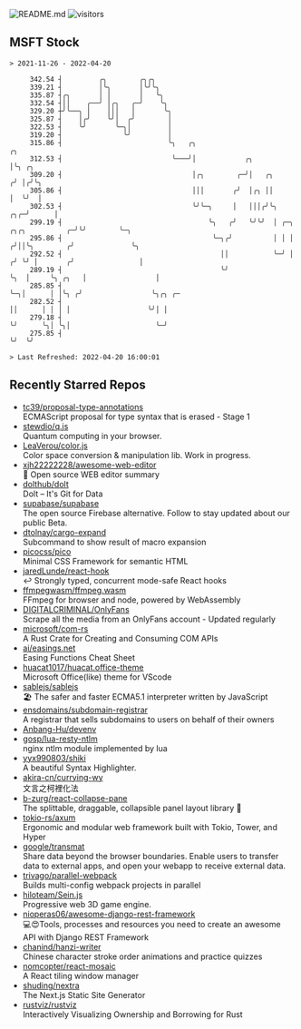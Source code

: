 ![README.md](https://github.com/Gerhut/Gerhut/workflows/README.md/badge.svg)
![visitors](https://visitors.vercel.app/Gerhut/Gerhut?token=8cf69d1f6813d272ef062726b6070c9be4ff72038cfe5a7ded7384a8da65d866)

## MSFT Stock

```
> 2021-11-26 - 2022-04-20

     342.54 ┤         ╭╮        ╭╮╭╮                                                                             
     339.21 ┤         │╰╮       │╰╯╰╮                                                                            
     335.87 ┤╭╮       │ │       │   ╰╮                                                                           
     332.54 ┤││    ╭──╯ │╭╮   ╭─╯    ╰╮                                                                          
     329.20 ┼╯╰──╮ │    │││   │       ╰╮                                                                         
     325.87 ┤    │╭╯    ╰╯│  ╭╯        │                                                                         
     322.53 ┤    ╰╯       ╰─╮│         │                                                                         
     319.20 ┤               ╰╯         │                                                                         
     315.86 ┤                          ╰╮   ╭╮                                                  ╭╮               
     312.53 ┤                           ╰───╯│            ╭╮                                    │╰╮ ╭╮           
     309.20 ┤                                │╭╮        ╭─╯│   ╭╮                              ╭╯ │╭╯╰╮          
     305.86 ┤                                │││       ╭╯  │╭╮ ││                              │  ╰╯  │          
     302.53 ┤                                ╰╯╰─╮     │   │││╭╯╰╮                         ╭╮╭─╯      │          
     299.19 ┤                                    ╰╮   ╭╯   ╰╯╰╯  │ ╭─╮     ╭╮╭╮          ╭─╯╰╯        ╰─╮        
     295.86 ┤                                     ╰─╮╭╯          │ │ │    ╭╯││╰╮        ╭╯              ╰╮       
     292.52 ┤                                       ││           ╰─╯ │   ╭╯ ╰╯ │       ╭╯                │       
     289.19 ┤                                       ╰╯               ╰╮  │     ╰╮ ╭╮   │                 │       
     285.85 ┤                                                         ╰─╮│      │ │╰╮ ╭╯                 ╰╮╭╮ ╭─ 
     282.52 ┤                                                           ││      │ │ │ │                   ╰╯│ │  
     279.18 ┤                                                           ╰╯      ╰╮│ ╰╮│                     ╰─╯  
     275.85 ┤                                                                    ╰╯  ╰╯                          

> Last Refreshed: 2022-04-20 16:00:01
```

## Recently Starred Repos

- [tc39/proposal-type-annotations](https://github.com/tc39/proposal-type-annotations)  
  ECMAScript proposal for type syntax that is erased - Stage 1
- [stewdio/q.js](https://github.com/stewdio/q.js)  
  Quantum computing in your browser.
- [LeaVerou/color.js](https://github.com/LeaVerou/color.js)  
  Color space conversion & manipulation lib. Work in progress.
- [xjh22222228/awesome-web-editor](https://github.com/xjh22222228/awesome-web-editor)  
  🔨  Open source WEB editor summary
- [dolthub/dolt](https://github.com/dolthub/dolt)  
  Dolt – It's Git for Data
- [supabase/supabase](https://github.com/supabase/supabase)  
  The open source Firebase alternative. Follow to stay updated about our public Beta.
- [dtolnay/cargo-expand](https://github.com/dtolnay/cargo-expand)  
  Subcommand to show result of macro expansion
- [picocss/pico](https://github.com/picocss/pico)  
  Minimal CSS Framework for semantic HTML
- [jaredLunde/react-hook](https://github.com/jaredLunde/react-hook)  
  ↩ Strongly typed, concurrent mode-safe React hooks
- [ffmpegwasm/ffmpeg.wasm](https://github.com/ffmpegwasm/ffmpeg.wasm)  
  FFmpeg for browser and node, powered by WebAssembly
- [DIGITALCRIMINAL/OnlyFans](https://github.com/DIGITALCRIMINAL/OnlyFans)  
  Scrape all the media from an OnlyFans account - Updated regularly
- [microsoft/com-rs](https://github.com/microsoft/com-rs)  
  A Rust Crate for Creating and Consuming COM APIs
- [ai/easings.net](https://github.com/ai/easings.net)  
  Easing Functions Cheat Sheet
- [huacat1017/huacat.office-theme](https://github.com/huacat1017/huacat.office-theme)  
  Microsoft Office(like) theme for VScode
- [sablejs/sablejs](https://github.com/sablejs/sablejs)  
  🏖️ The safer and faster ECMA5.1 interpreter written by JavaScript
- [ensdomains/subdomain-registrar](https://github.com/ensdomains/subdomain-registrar)  
  A registrar that sells subdomains to users on behalf of their owners
- [Anbang-Hu/devenv](https://github.com/Anbang-Hu/devenv)  
- [gosp/lua-resty-ntlm](https://github.com/gosp/lua-resty-ntlm)  
  nginx ntlm module implemented by lua
- [yyx990803/shiki](https://github.com/yyx990803/shiki)  
  A beautiful Syntax Highlighter.
- [akira-cn/currying-wy](https://github.com/akira-cn/currying-wy)  
  文言之柯裡化法
- [b-zurg/react-collapse-pane](https://github.com/b-zurg/react-collapse-pane)  
  The splittable, draggable, collapsible panel layout library 🎉
- [tokio-rs/axum](https://github.com/tokio-rs/axum)  
  Ergonomic and modular web framework built with Tokio, Tower, and Hyper
- [google/transmat](https://github.com/google/transmat)  
  Share data beyond the browser boundaries. Enable users to transfer data to external apps, and open your webapp to receive external data.
- [trivago/parallel-webpack](https://github.com/trivago/parallel-webpack)  
  Builds multi-config webpack projects in parallel
- [hiloteam/Sein.js](https://github.com/hiloteam/Sein.js)  
  Progressive web 3D game engine.
- [nioperas06/awesome-django-rest-framework](https://github.com/nioperas06/awesome-django-rest-framework)  
   💻😍Tools, processes and resources you need to create an awesome API with Django REST Framework
- [chanind/hanzi-writer](https://github.com/chanind/hanzi-writer)  
  Chinese character stroke order animations and practice quizzes
- [nomcopter/react-mosaic](https://github.com/nomcopter/react-mosaic)  
  A React tiling window manager
- [shuding/nextra](https://github.com/shuding/nextra)  
  The Next.js Static Site Generator
- [rustviz/rustviz](https://github.com/rustviz/rustviz)  
  Interactively Visualizing Ownership and Borrowing for Rust
